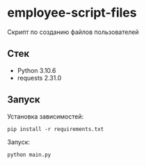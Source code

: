 # employee-script-files

Скрипт по созданию файлов пользователей

## Стек

- Python 3.10.6
- requests 2.31.0

## Запуск

Установка зависимостей:

```
pip install -r requirements.txt
```

Запуск:
```
python main.py
```

